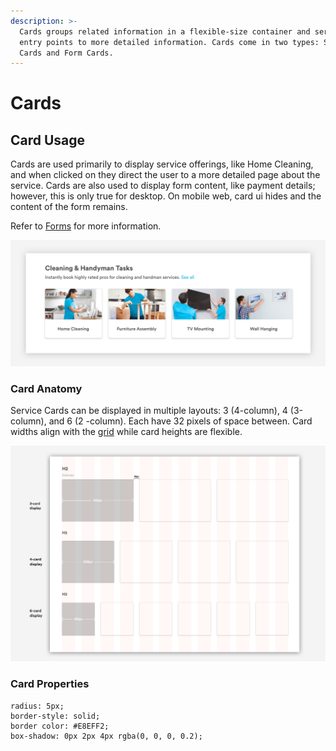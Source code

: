 ```yaml
---
description: >-
  Cards groups related information in a flexible-size container and serve as
  entry points to more detailed information. Cards come in two types: Service
  Cards and Form Cards.
---
```


# Cards

## **Card Usage**

Cards are used primarily to display service offerings, like Home Cleaning, and when clicked on they direct the user to a more detailed page about the service. Cards are also used to display form content, like payment details; however, this is only true for desktop. On mobile web, card ui hides and the content of the form remains.

Refer to [Forms](https://app.gitbook.com/@handyguide/s/docs/web/forms) for more information. 

![](../.gitbook/assets/card-preview.png)

### Card Anatomy

Service Cards can be displayed in multiple layouts: 3 \(4-column\), 4 \(3-column\), and 6 \(2 -column\). Each have 32 pixels of space between. Card widths align with the [grid](https://app.gitbook.com/@handyguide/s/docs/web/grid-and-layout) while card heights are flexible.

![](../.gitbook/assets/card-layouts-3-4-6%20%283%29.png)

### Card Properties 

```text
radius: 5px;
border-style: solid;
border color: #E8EFF2;
box-shadow: 0px 2px 4px rgba(0, 0, 0, 0.2);
```



